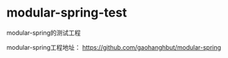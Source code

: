 # modular-spring-test
modular-spring的测试工程

modular-spring工程地址：
https://github.com/gaohanghbut/modular-spring